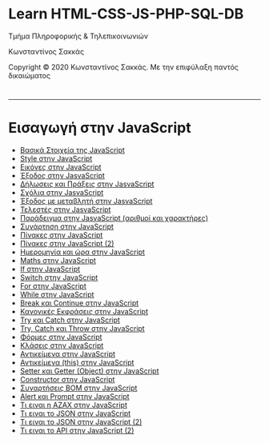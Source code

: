<html>
<body>
<h1> Learn HTML-CSS-JS-PHP-SQL-DB</h1>
<p> Τμήμα Πληροφορικής & Τηλεπικοινωνιών </p>
<p> Κωνσταντίνος Σακκάς</p>
<p>Copyright © 2020 Κωνσταντίνος Σακκάς. Με την επιφύλαξη παντός δικαιώματος</p>
  <h1></h1>
<hr>

<h1>Εισαγωγή στην JavaScript</h1>

<ul>

<li><a href="./Code greek/introduction_javascript.html" target="_blank">Βασικά Στοιχεία της JavaScript </a></li>
<li><a href="./Code greek/style_in_js.html" target="_blank">Style στην JavaScript </a></li>
<li><a href="./Code greek/img_in_js.html" target="_blank">Εικόνες στην JavaScript </a></li>
<li><a href="./Code greek/output.html" target="_blank">Έξοδος στην JasvaScript</a></li>
<li><a href="./Code greek/statements.html" target="_blank">Δήλωσεις και Πράξεις στην JasvaScript</a></li>
<li><a href="./Code greek/comments.html" target="_blank">Σχόλια στην JasvaScript</a></li>
<li><a href="./Code greek/veriable.html" target="_blank">Έξοδος με μεταβλητή στην JasvaScript</a></li>
<li><a href="./Code greek/operator.html" target="_blank">Τελεστές στην JasvaScript</a></li>
<li><a href="./Code greek/example_num_string.html" target="_blank">Παράδειγμα στην JasvaScript (αριθμοί και χαρακτήρες)</a></li>
<li><a href="./Code greek/function_and_button.html" target="_blank">Συνάρτηση στην JavaScript </a></li>
<li><a href="./Code greek/arrays.html" target="_blank">Πίνακες στην JavaScript </a></li>
<li><a href="./Code greek/arrays2.html" target="_blank">Πίνακες στην JavaScript (2) </a></li>
<li><a href="./Code greek/date.html" target="_blank">Ημερομηνία και ώρα στην JavaScript</a></li>
<li><a href="./Code greek/math.html" target="_blank">Maths στην JavaScript</a></li>
<li><a href="./Code greek/if.html" target="_blank">If στην JavaScript</a></li>
<li><a href="./Code greek/switch.html" target="_blank">Switch στην JavaScript</a></li>
<li><a href="./Code greek/for.html" target="_blank">For στην JavaScript</a></li>
<li><a href="./Code greek/while.html" target="_blank">While στην JavaScript</a></li>
<li><a href="./Code greek/break_and_continue.html" target="_blank">Break και Continue στην JavaScript</a></li>
<li><a href="./Code greek/regular_expressions.html" target="_blank">Κανονικές Εκφράσεις στην JavaScript</a></li>
<li><a href="./Code greek/try_catch.html" target="_blank">Try και Catch στην JavaScript</a></li>
<li><a href="./Code greek/try_catch2.html" target="_blank">Try, Catch και Throw στην JavaScript</a></li>
<li><a href="./Code greek/form_and_js.html" target="_blank">Φόρμες στην JavaScript</a></li>
<li><a href="./Code greek/class.html" target="_blank">Κλάσεις στην JavaScript</a></li>
<li><a href="./Code greek/object.html" target="_blank">Αντικείμενα στην JavaScript</a></li>
<li><a href="./Code greek/this.html" target="_blank">Αντικείμενα (this) στην JavaScript</a></li>
<li><a href="./Code greek/set_get.html" target="_blank">Setter και Getter (Object) στην JavaScript</a></li>
<li><a href="./Code greek/constructor.html" target="_blank">Constructor στην JavaScript</a></li>
<li><a href="./Code greek/bom.html" target="_blank">Συναρτήσεις BOM στην JavaScript</a></li>
<li><a href="./Code greek/alert_prompt.html" target="_blank">Alert και Prompt στην JavaScript</a></li>
<li><a href="./Code greek/azax.html" target="_blank">Τι ειναι η AZAX στην JavaScript</a></li>
<li><a href="./Code greek/json.html" target="_blank">Τι ειναι το JSON  στην JavaScript</a></li>
<li><a href="./Code greek/json2.html" target="_blank">Τι ειναι το JSON στην JavaScript (2)</a></li>
<li><a href="./Code greek/api.html" target="_blank">Τι ειναι το API στην JavaScript (2)</a></li>




</ul>


</body>
</html>
